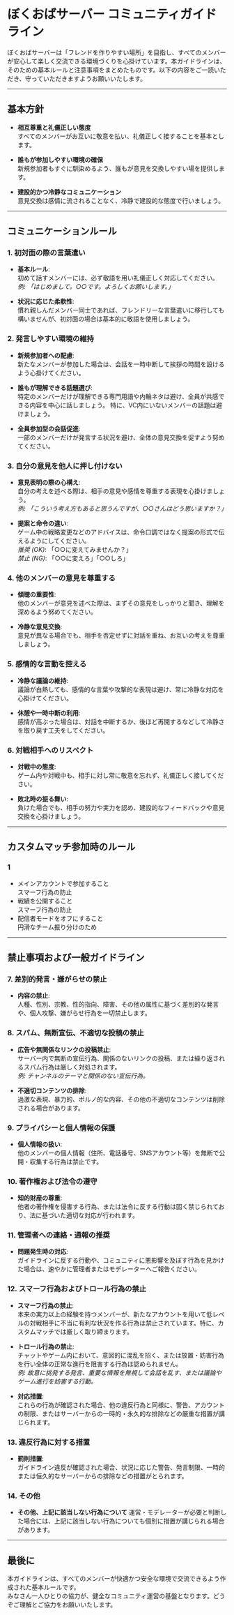 # ぼくおばサーバー コミュニティガイドライン

ぼくおばサーバーは「フレンドを作りやすい場所」を目指し、すべてのメンバーが安心して楽しく交流できる環境づくりを心掛けています。本ガイドラインは、そのための基本ルールと注意事項をまとめたものです。以下の内容をご一読いただき、守っていただきますようお願いいたします。

---

## 基本方針

- **相互尊重と礼儀正しい態度**  
  すべてのメンバーがお互いに敬意を払い、礼儀正しく接することを基本とします。

- **誰もが参加しやすい環境の確保**  
  新規参加者もすぐに馴染めるよう、誰もが意見を交換しやすい場を提供します。

- **建設的かつ冷静なコミュニケーション**  
  意見交換は感情に流されることなく、冷静で建設的な態度で行いましょう。

---

## コミュニケーションルール

### 1. 初対面の際の言葉遣い

- **基本ルール**:  
  初めて話すメンバーには、必ず敬語を用い礼儀正しく対応してください。  
  *例: 「はじめまして。○○です。よろしくお願いします。」*

- **状況に応じた柔軟性**:  
  慣れ親しんだメンバー同士であれば、フレンドリーな言葉遣いに移行しても構いませんが、初対面の場合は基本的に敬語を使用しましょう。

### 2. 発言しやすい環境の維持

- **新規参加者への配慮**:  
  新たなメンバーが参加した場合は、会話を一時中断して挨拶の時間を設けるよう心掛けてください。  

- **誰もが理解できる話題選び**:  
  特定のメンバーだけが理解できる専門用語や内輪ネタは避け、全員が共感できる内容を中心に話しましょう。 特に、VC内にいないメンバーの話題は避けましょう。

- **全員参加型の会話促進**:  
  一部のメンバーだけが発言する状況を避け、全体の意見交換を促すよう努めてください。

### 3. 自分の意見を他人に押し付けない

- **意見表明の際の心構え**:  
  自分の考えを述べる際は、相手の意見や感情を尊重する表現を心掛けましょう。  
  *例: 「こういう考え方もあると思うんですが、○○さんはどう思いますか？」*

- **提案と命令の違い**:  
  ゲーム中の戦略変更などのアドバイスは、命令口調ではなく提案の形式で伝えるようにしてください。  
  *推奨 (OK)*: 「○○に変えてみませんか？」  
  *禁止 (NG)*: 「○○に変えろ」「○○しろ」

### 4. 他のメンバーの意見を尊重する

- **傾聴の重要性**:  
  他のメンバーが意見を述べた際は、まずその意見をしっかりと聞き、理解を深めるよう努めてください。  

- **冷静な意見交換**:  
  意見が異なる場合でも、相手を否定せずに対話を重ね、お互いの考えを尊重しましょう。

### 5. 感情的な言動を控える

- **冷静な議論の維持**:  
  議論が白熱しても、感情的な言葉や攻撃的な表現は避け、常に冷静な対応を心掛けてください。  

- **休憩や一時中断の利用**:  
  感情が高ぶった場合は、対話を中断するか、後ほど再開するなどして冷静さを取り戻す工夫をしてください。

### 6. 対戦相手へのリスペクト

- **対戦中の態度**:  
  ゲーム内や対戦中も、相手に対し常に敬意を忘れず、礼儀正しく接してください。  

- **敗北時の振る舞い**:  
  負けた場合でも、相手の努力や実力を認め、建設的なフィードバックや意見交換を心掛けましょう。

---

## カスタムマッチ参加時のルール

### 1

- メインアカウントで参加すること  
  スマーフ行為の防止
- 戦績を公開すること  
  スマーフ行為の防止
- 配信者モードをオフにすること  
  円滑なチーム振り分けのため

---

## 禁止事項および一般ガイドライン

### 7. 差別的発言・嫌がらせの禁止

- **内容の禁止**:  
  人種、性別、宗教、性的指向、障害、その他の属性に基づく差別的な発言や、個人攻撃、嫌がらせ行為を一切禁止します。  

### 8. スパム、無断宣伝、不適切な投稿の禁止

- **広告や無関係なリンクの投稿禁止**:  
  サーバー内で無断の宣伝行為、関係のないリンクの投稿、または繰り返されるスパム行為は厳しく対処されます。  
  *例: チャンネルのテーマと関係のない宣伝行為。*

- **不適切コンテンツの排除**:  
  過激な表現、暴力的、ポルノ的な内容、その他の不適切なコンテンツは削除される場合があります。

### 9. プライバシーと個人情報の保護

- **個人情報の扱い**:  
  他のメンバーの個人情報（住所、電話番号、SNSアカウント等）を無断で公開・収集する行為は禁止です。

### 10. 著作権および法令の遵守

- **知的財産の尊重**:  
  他者の著作権を侵害する行為、または法令に反する行動は固く禁じられており、法に基づいた適切な対応が行われます。

### 11. 管理者への連絡・通報の推奨

- **問題発生時の対応**:  
  ガイドラインに反する行動や、コミュニティに悪影響を及ぼす行為を見かけた場合は、速やかに管理者またはモデレーターへご報告ください。

### 12. スマーフ行為およびトロール行為の禁止

- **スマーフ行為の禁止**:  
  本来の実力以上の経験を持つメンバーが、新たなアカウントを用いて低レベルの対戦相手に不当に有利な状況を作る行為は禁止されています。特に、カスタムマッチでは厳しく取り締まります。

- **トロール行為の禁止**:  
  チャットやゲーム内において、意図的に混乱を招く、または放置・妨害行為を行い全体の正常な進行を阻害する行為は認められません。  
  *例: 故意に挑発する発言、重要な情報を無視して会話を乱す、または議論やゲーム進行を妨害する行動。*

- **対応措置**:  
  これらの行為が確認された場合、他の違反行為と同様に、警告、アカウントの制限、またはサーバーからの一時的・永久的な排除などの厳重な措置が講じられます。

### 13. 違反行為に対する措置

- **罰則措置**:  
  ガイドライン違反が確認された場合、状況に応じた警告、発言制限、一時的または恒久的なサーバーからの排除などの措置がとられます。

### 14. その他

- **その他、上記に該当しない行為について**
  運営・モデレーターが必要と判断した場合には、上記に該当しない行為についても個別に措置が講じられる場合があります。

---

## 最後に

本ガイドラインは、すべてのメンバーが快適かつ安全な環境で交流できるよう作成された基本ルールです。  
みなさん一人ひとりの協力が、健全なコミュニティ運営の基盤となります。どうぞご理解とご協力をお願いいたします。
